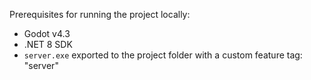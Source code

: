 Prerequisites for running the project locally:

- Godot v4.3
- .NET 8 SDK
- `server.exe` exported to the project folder with a custom feature tag: "server"
